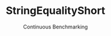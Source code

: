 ---
layout: docu
title: StringEqualityShort
subtitle: Continuous Benchmarking
selected: String
expanded: Benchmarking
benchmark: /individual_results/StringEqualityShort.html
---